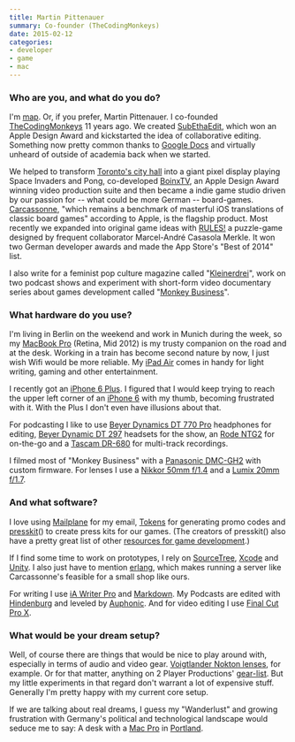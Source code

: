 ```yaml
---
title: Martin Pittenauer
summary: Co-founder (TheCodingMonkeys)
date: 2015-02-12
categories:
- developer
- game
- mac
---
```


### Who are you, and what do you do?

I'm [map](http://twitter.com/map "Martin's Twitter account."). Or, if you prefer, Martin Pittenauer. I co-founded [TheCodingMonkeys](http://codingmonkeys.de/ "A Mac and iOS development house.") 11 years ago. We created [SubEthaEdit][], which won an Apple Design Award and kickstarted the idea of collaborative editing. Something now pretty common thanks to [Google Docs][google-docs] and virtually unheard of outside of academia back when we started.

We helped to transform [Toronto's city hall](https://vimeo.com/6175371/ "A Vimeo video of the Stereoscope installation.") into a giant pixel display playing Space Invaders and Pong, co-developed [BoinxTV][], an Apple Design Award winning video production suite and then became a indie game studio driven by our passion for -- what could be more German -- board-games. [Carcassonne][carcassonne-ios], "which remains a benchmark of masterful iOS translations of classic board games" according to Apple, is the flagship product. Most recently we expanded into original game ideas with [RULES!][rules-ios] a puzzle-game designed by frequent collaborator Marcel-André Casasola Merkle. It won two German developer awards and made the App Store's "Best of 2014" list.

I also write for a feminist pop culture magazine called "[Kleinerdrei](http://kleinerdrei.org/ "A German feminist pop culture magazine.")", work on two podcast shows and experiment with short-form video documentary series about games development called "[Monkey Business](https://www.youtube.com/playlist?list=PLYhEK9exwoaagDnDphIBumnigtAe3gPpL "A YouTube playlist of the Monkey Business documentary series.")".

### What hardware do you use?

I'm living in Berlin on the weekend and work in Munich during the week, so my [MacBook Pro][macbook-pro] (Retina, Mid 2012) is my trusty companion on the road and at the desk. Working in a train has become second nature by now, I just wish Wifi would be more reliable. My [iPad Air][ipad-air] comes in handy for light writing, gaming and other entertainment.

I recently got an [iPhone 6 Plus][iphone-6-plus]. I figured that I would keep trying to reach the upper left corner of an [iPhone 6][iphone-6] with my thumb, becoming frustrated with it. With the Plus I don't even have illusions about that.

For podcasting I like to use [Beyer Dynamics DT 770 Pro][dt-770-pro] headphones for editing, [Beyer Dynamic DT 297][dt-297] headsets for the show, an [Rode NTG2][ntg2] for on-the-go and a [Tascam DR-680][dr-680] for multi-track recordings.

I filmed most of "Monkey Business" with a [Panasonic DMC-GH2][lumix-dmc-gh2] with custom firmware. For lenses I use a [Nikkor 50mm f/1.4][af-nikkor-50mm-f1.4d] and a [Lumix 20mm f/1.7][lumix-g-20mm-f1.7-asph].

### And what software?

I love using [Mailplane][] for my email, [Tokens][] for generating promo codes and [presskit][]() to create press kits for our games. (The creators of presskit() also have a pretty great list of other [resources for game development](http://www.vlambeer.com/toolkit/ "A list of tools and resources for game development.").)

If I find some time to work on prototypes, I rely on [SourceTree][], [Xcode][] and [Unity][]. I also just have to mention [erlang][], which makes running a server like Carcassonne's feasible for a small shop like ours.

For writing I use [iA Writer Pro][ia-writer] and [Markdown][]. My Podcasts are edited with [Hindenburg][] and leveled by [Auphonic][]. And for video editing I use [Final Cut Pro X][final-cut-pro-x].

### What would be your dream setup?

Well, of course there are things that would be nice to play around with, especially in terms of audio and video gear. [Voigtlander Nokton lenses][nokton-25mm-f0.95-type-ii], for example. Or for that matter, anything on 2 Player Productions' [gear-list](http://2playerproductions.com/blog/levering/408-gear "A list of the gear used by 2 Player Productions."). But my little experiments in that regard don't warrant a lot of expensive stuff. Generally I'm pretty happy with my current core setup. 

If we are talking about real dreams, I guess my "Wanderlust" and growing frustration with Germany's political and technological landscape would seduce me to say: A desk with a [Mac Pro][mac-pro] in [Portland](http://thebelmontgoats.org/ "A group of cute goats in Portland, Oregon.").

[af-nikkor-50mm-f1.4d]: https://www.nikonusa.com/en/Nikon-Products/Product/Camera-Lenses/1902/AF-NIKKOR-50mm-f%252F1.4D.html "A camera lens."
[auphonic]: https://auphonic.com/ "A service for analysing and optimising audio."
[boinxtv]: http://web.archive.org/web/20220226141442/https://boinx.com/mimoLive/ "Live video production software for Mac OS X."
[carcassonne-ios]: https://carcassonneapp.com/ "A tile game."
[dr-680]: http://tascam.com/jp/product/dr-680/ "A multi-channel portable audio recorder."
[dt-297]: https://www.factoryoutletstore.com "A microphone headset."
[dt-770-pro]: http://web.archive.org/web/20230811124931/https://north-america.beyerdynamic.com/ "Closed headphones."
[erlang]: https://www.erlang.org/ "A programming language invented by Ericsson."
[final-cut-pro-x]: https://en.wikipedia.org/wiki/Final_Cut_Pro_X "A nonlinear video editor."
[google-docs]: https://en.wikipedia.org/wiki/Google_Docs "A web-based office suite."
[hindenburg]: https://hindenburg.com/ "A suite of tools for editing radio and podcasts."
[ia-writer]: https://ia.net/topics/ia-writer-for-mac "A full-screen writing tool for the Mac."
[ipad-air]: https://en.wikipedia.org/wiki/IPad_Air "A tablet device."
[iphone-6-plus]: https://en.wikipedia.org/wiki/IPhone_6 "A large smartphone."
[iphone-6]: https://en.wikipedia.org/wiki/IPhone_6 "A smartphone."
[lumix-dmc-gh2]: https://en.wikipedia.org/wiki/Panasonic_Lumix_DMC-GH2 "A Micro Four Thirds DSLR camera."
[lumix-g-20mm-f1.7-asph]: http://web.archive.org/web/20160329110905/http://panasonic.net:80/avc/lumix/systemcamera/gms/lens/g_20.html "A lens."
[mac-pro]: https://www.apple.com/mac-pro/ "The Intel-based Mac tower computer."
[macbook-pro]: https://www.apple.com/macbook-pro/ "A laptop."
[mailplane]: https://mailplaneapp.com/ "A Mac desktop client for Gmail."
[markdown]: https://daringfireball.net/projects/markdown/ "An email-like format for marking up text."
[nokton-25mm-f0.95-type-ii]: https://www.dpreview.com/products/voigtlander/lenses/voigtlander_25_0p95_m43_ii "A micro four thirds lens."
[ntg2]: http://web.archive.org/web/20220323181328/https://www.rode.com/microphones/ntg-2 "A condenser shotgun microphone."
[presskit]: http://dopresskit.com/ "A tool for generating press pages for game developers."
[rules-ios]: https://rulesgame.net/ "A puzzle game."
[sourcetree]: https://www.sourcetreeapp.com/ "A Mac GUI client for Git, Subversion and Mercurial."
[subethaedit]: http://subethaedit.net/ "A collaborative text editor for the Mac."
[tokens]: https://usetokens.com/ "A Mac OS X application for generating and tracking App Store tokens."
[unity]: https://unity.com/products "A cross-platform game development tool."
[xcode]: https://en.wikipedia.org/wiki/Xcode "An IDE for Mac developers."
